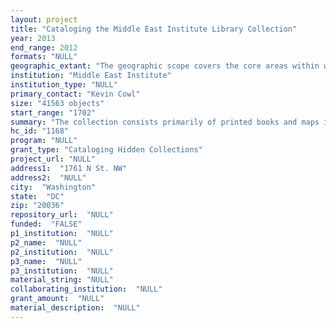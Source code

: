 ```yaml
--- 
layout: project 
title: "Cataloging the Middle East Institute Library Collection"
year: 2013
end_range: 2012
formats: "NULL"
geographic_extant: "The geographic scope covers the core areas within which the Islamic civilization arose and developed, and which is as the modern Middle East."
institution: "Middle East Institute"
institution_type: "NULL"
primary_contact: "Kevin Cowl"
size: "41563 objects"
start_range: "1702"
summary: "The collection consists primarily of printed books and maps in the seven major languages of the region: Arabic, Turkish, Hebrew, Persian, French, Spanish and English. The scope of the collection encompasses major scholarly publications related to Islam, the Middle East, North Africa, Iran, and many other relevant subjects. In total, the library holds approximately 19,000 titles. The collection primarily houses works on history, literature, language, and folklore, with a secondary emphasis on the humanities and social sciences. The collection focuses on core areas within which the Islamic civilization arose and developed, and which are generally viewed as forming the modern Middle East. The collection covers a vast time span, ranging from the birth of regional civilizations such as Mesopotamia and ancient Egypt, covering the beginning of Classical Arabic Literature around the nineteenth century, and continuing to the present day. The intent is to provide materials that cover the history of each of the various regions and cultures involved in the area for the entire period. The collection is meant to serve as a primary resource for scholars of the region, providing extensive research materials to serve the needs of researchers, patrons, and MEI staff. As the library hosts the largest collection of Middle Eastern materials in the United States, the collection serves as an important hub for Middle East scholarship and knowledge."
hc_id: "1168"
program: "NULL"
grant_type: "Cataloging Hidden Collections"
project_url: "NULL"
address1:  "1761 N St. NW"
address2:  "NULL"
city:  "Washington"
state:  "DC"
zip: "20036"
repository_url:  "NULL"
funded:  "FALSE"
p1_institution:  "NULL"
p2_name:  "NULL"
p2_institution:  "NULL"
p3_name:  "NULL"
p3_institution:  "NULL"
material_string: "NULL"
collaborating_institution:  "NULL"
grant_amount:  "NULL"
material_description:  "NULL"
---
```


